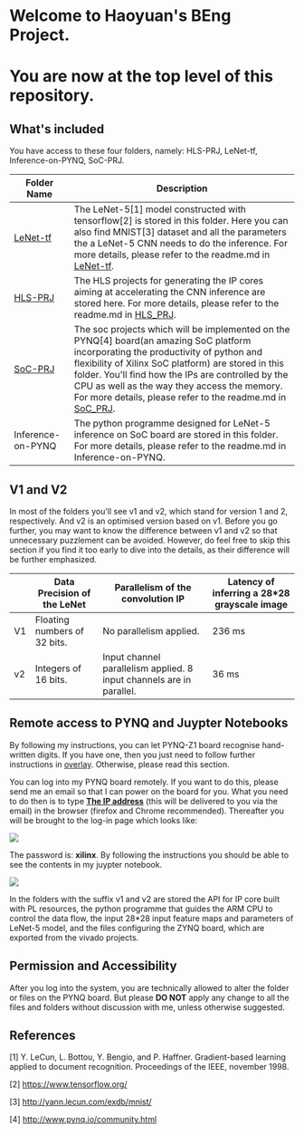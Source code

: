 # Welcome to Haoyuan's BEng Project. 

# You are now at the top level of this repository.



## What's included

You have access to these four folders, namely: HLS-PRJ, LeNet-tf, Inference-on-PYNQ, SoC-PRJ.

| Folder        Name                                           | Description                                                  |
| ------------------------------------------------------------ | ------------------------------------------------------------ |
| [LeNet-tf](https://github.com/hysun00/BEng-Project-Haoyuan-Sun-UoE/tree/master/LeNet-tf) | The LeNet-5[1] model constructed with tensorflow[2] is stored in this folder. Here you can also find MNIST[3] dataset and all the parameters the a LeNet-5 CNN needs to do the inference. For more details, please refer to the readme.md in [LeNet-tf](https://github.com/hysun00/BEng-Project-Haoyuan-Sun-UoE/tree/master/LeNet-tf). |
| [HLS-PRJ](https://github.com/hysun00/BEng-Project-Haoyuan-Sun-UoE/tree/master/HLS_PRJ) | The HLS projects for generating the IP cores aiming at accelerating the CNN inference are stored here. For more details, please refer to the readme.md in [HLS_PRJ](https://github.com/hysun00/BEng-Project-Haoyuan-Sun-UoE/tree/master/HLS_PRJ). |
| [SoC-PRJ](https://github.com/hysun00/BEng-Project-Haoyuan-Sun-UoE/tree/master/SoC_PRJ) | The soc projects which will be implemented on the PYNQ[4] board(an amazing SoC platform incorporating the productivity of python and flexibility of Xilinx SoC platform) are stored in this folder. You'll find how the IPs are controlled by the CPU as well as the way they access the memory. For more details, please refer to the readme.md in [SoC_PRJ](https://github.com/hysun00/BEng-Project-Haoyuan-Sun-UoE/tree/master/SoC_PRJ). |
| Inference-on-PYNQ                                            | The python programme  designed for LeNet-5 inference on SoC board are stored in this folder. For more details, please refer to the readme.md in Inference-on-PYNQ. |



## V1 and V2

In most of the folders you'll see v1 and v2, which stand for version 1 and 2, respectively. And v2 is an optimised version based on v1. Before you go further, you may want to know the difference between v1 and v2 so that unnecessary puzzlement can be avoided. However, do feel free to skip this section if you find it too early to dive into the details, as their difference will be further emphasized.

|      | Data Precision of the LeNet  | Parallelism of the convolution IP                            | Latency of inferring a 28*28  grayscale image |
| ---- | ---------------------------- | ------------------------------------------------------------ | --------------------------------------------- |
| V1   | Floating numbers of 32 bits. | No parallelism applied.                                      | 236 ms                                        |
| v2   | Integers of 16 bits.         | Input channel parallelism applied. 8 input channels are in parallel. | 36 ms                                         |



## Remote access to PYNQ and Juypter Notebooks

By following my instructions, you can let PYNQ-Z1 board recognise hand-written digits. If you have one, then you just need to follow further instructions in [overlay](https://github.com/hysun00/BEng-Project-Haoyuan-Sun-UoE/tree/master/overlay). Otherwise, please read this section.

You can log into my PYNQ board remotely. If you want to do this, please send me an email so that I can power on the board for you. What you need to do then is to type **[The IP address](https://github.com/hysun00/BEng-Project-Haoyuan-Sun-UoE/blob/master)** (this will be delivered to you via the email) in the browser (firefox and Chrome recommended). Thereafter you will be brought to the log-in page which looks like:

![](/pic_for_readme/image-01-17-225036.png)

The password is: **xilinx**. By following the instructions you should be able to see the contents in my juypter notebook.

![](/pic_for_readme/image-20220117225426434.png)

In the folders with the suffix v1 and v2 are stored the API for IP core built with PL resources, the python programme that guides the ARM CPU to control the data flow, the input 28*28 input feature maps and parameters of LeNet-5 model, and the files configuring the ZYNQ board, which are exported from the vivado projects.



## Permission and Accessibility

After you log into the system, you are technically allowed to alter the folder or files on the PYNQ board. But please **DO NOT**  apply any change to all the files and folders without discussion with me, unless otherwise suggested. 



## References

[1] Y. LeCun, L. Bottou, Y. Bengio, and P. Haffner. Gradient-based learning applied to document recognition. Proceedings of the IEEE, november 1998.

[2] https://www.tensorflow.org/

[3] http://yann.lecun.com/exdb/mnist/

[4] http://www.pynq.io/community.html